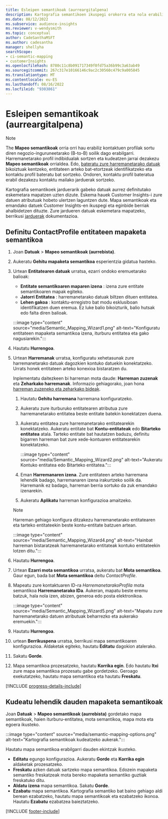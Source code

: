 ```yaml
---
title: Esleipen semantikoak (aurreargitalpena)
description: Kartografia semantikoen ikuspegi orokorra eta nola erabili.
ms.date: 08/12/2022
ms.subservice: audience-insights
ms.reviewer: v-wendysmith
ms.topic: conceptual
author: CadeSanthaMSFT
ms.author: cadesantha
manager: shellyha
searchScope:
- ci-semantic-mapping
- customerInsights
ms.openlocfilehash: 8780c11c8b091717349f0fd75a36b99c3a63ab49
ms.sourcegitcommit: 267c317e10166146c9ac2c30560c479c9a005845
ms.translationtype: MT
ms.contentlocale: eu-ES
ms.lasthandoff: 08/16/2022
ms.locfileid: "9303861"
---
```

# <a name="semantic-mappings-preview"></a>Esleipen semantikoak (aurreargitalpena)

> [!NOTE]
> The **Mapeo semantikoak** orria orri hau erabiliz kontaktuen profilak sortu diren negozio-inguruneetarako (B-to-B) soilik dago erabilgarri. Harremanetarako profil indibidualak sortzen eta kudeatzen jarrai dezakezu **Mapeo semantikoak** orrialdea. Edo, [bateratu zure harremanetarako datuak](data-unification-contacts.md) bikoiztuak kentzeko, entitateen arteko bat-etortzeak identifikatzeko eta kontaktu profil bateratu bat sortzeko. Ondoren, kontaktu profil bateratua erabil dezakezu kontaktu mailako jarduerak sortzeko.

Kartografia semantikoek jarduerarik gabeko datuak aurrez definitutako eskemetara mapatzen uzten dizute. Eskema hauek Customer Insights-i zure datuen atributuak hobeto ulertzen laguntzen dute. Mapa semantikoak eta emandako datuek Customer Insights-en ikuspegi eta eginbide berriak ahalbidetzen dituzte. Zure jardueren datuak eskemetara mapatzeko, berrikusi [jarduerak](activities.md) dokumentazioa.

## <a name="define-a-contactprofile-semantic-entity-mapping"></a>Definitu ContactProfile entitateen mapaketa semantikoa

1. Joan **Datuak** > **Mapeo semantikoak (aurrebista)**.

1. Aukeratu **Gehitu mapaketa semantikoa** esperientzia gidatua hasteko.

1. Urtean **Entitatearen datuak** urratsa, ezarri ondoko eremuetarako balioak:

   - **Entitate semantikoaren maparen izena** : izena zure entitate semantikoaren mapak egiteko.
   - **Jatorri Entitatea** : harremanetarako datuak biltzen dituen entitatea.
   - **Lehen gakoa** : kontaktu-erregistro bat modu esklusiboan identifikatzen duen eremua. Ez luke balio bikoizturik, balio hutsak edo falta diren balioak.

   :::image type="content" source="media/Semantic_Mapping_Wizard1.png" alt-text="Konfiguratu entitateen mapaketa semantikoa izena, iturburu entitatea eta gako nagusiarekin.":::

1. Hautatu **Hurrengoa**.

1. Urtean **Harremanak** urratsa, konfiguratu xehetasunak zure harremanetarako datuak dagozkien kontuko datuekin konektatzeko. Urrats honek entitateen arteko konexioa bistaratzen du.  

   Inplementatu daitezkeen bi harreman mota daude: **Harreman zuzenak** eta **Zeharkako harremanak**. Informazio gehiagorako, joan hona [harreman zuzeneko eta zeharkako bideak](relationships.md#relationship-paths).

   1. Hautatu **Gehitu harremana** harremana konfiguratzeko.
   1. Aukeratu zure iturburuko entitatearen atributua zure harremanetarako entitatea beste entitate batekin konektatzen duena.
   1. Aukeratu entitatea zure harremanetarako entitatearekin konektatzeko. Aukeratu entitate bat **Kontu-entitateak** edo **Bitarteko entitatea** atala. Tarteko entitate bat hautatzen baduzu, definitu bigarren harreman bat zure xede-kontuaren entitatearekin konektatzeko.

      :::image type="content" source="media/Semantic_Mapping_Wizard2.png" alt-text="Aukeratu Kontuko entitatea edo Bitarteko entitatea.":::

   1. Eman **Harremanaren izena**. Zure entitateen arteko harremana lehendik badago, harremanaren izena irakurtzeko soilik da. Harremanik ez badago, harreman berria sortuko da zuk emandako izenarekin.
   1. Aukeratu **Aplikatu** harreman konfigurazioa amaitzeko.

   > [!NOTE]
   > Harreman gehiago konfigura ditzakezu harremanetarako entitatearen eta tarteko entitateekin beste kontu-entitate batzuen artean.
   
     :::image type="content" source="media/Semantic_Mapping_Wizard4.png" alt-text="Hainbat harreman bistaratzeak harremanetarako entitateak kontuko entitateekin lotzen ditu.":::

1. Hautatu **Hurrengoa**.

1. Urtean **Ezarri mota semantikoa** urratsa, aukeratu bat **Mota semantikoa**. Gaur egun, bada bat **Mota semantikoa** deitu *ContactProfile*.

1. Mapeatu zure kontaktuaren ID-ra *HarremanetarakoProfila* mota semantikoa **Harremanetarako IDa**. Aukeran, mapatu beste eremu batzuk, hala nola izen, abizen, generoa edo posta elektronikoa.

   :::image type="content" source="media/Semantic_Mapping_Wizard5.png" alt-text="Mapatu zure harremanetarako datuen atributuak beharrezko eta aukerako eremuekin.":::

1. Hautatu **Hurrengoa**.

1. urtean **Berrikuspena** urratsa, berrikusi mapa semantikoaren konfigurazioa. Aldaketak egiteko, hautatu **Editatu** dagokion atalerako.

1. Sakatu **Gorde**.

1. Mapa semantikoa prozesatzeko, hautatu **Korrika egin**. Edo hautatu **Itxi** zure mapa semantikoa prozesatu gabe gordetzeko. Geroago exekutatzeko, hautatu mapa semantikoa eta hautatu **Freskatu**.

[!INCLUDE [progress-details-include](includes/progress-details-pane.md)]

## <a name="manage-existing-semantic-mappings"></a>Kudeatu lehendik dauden mapaketa semantikoak

Joan **Datuak** > **Mapeo semantikoak (aurrebista)** gordetako mapa semantikoak, haien iturburu-entitatea, mota semantikoa, mapa mota eta egoera ikusteko.

:::image type="content" source="media/semantic-mapping-options.png" alt-text="Kartografia semantikoak kudeatzeko aukerak.":::

Hautatu mapa semantikoa erabilgarri dauden ekintzak ikusteko.
- **Editatu** egungo konfigurazioa. Aukeratu **Gorde** eta **Korrika egin** aldaketak prozesatzeko.
- **Freskatu** azken datuak sartzeko mapa semantikoa. Edozein mapaketa semantiko freskatzeak mota bereko mapaketa semantiko guztiak freskatuko ditu.
- **Aldatu izena** mapa semantikoa. Sakatu **Gorde**.
- **Ezabatu** mapa semantikoa. Kartografia semantiko bat baino gehiago aldi berean ezabatzeko, hautatu mapa semantikoak eta ezabatzeko ikonoa. Hautatu **Ezabatu** ezabatzea baieztatzeko.

[!INCLUDE [footer-include](includes/footer-banner.md)]
